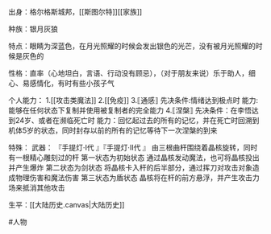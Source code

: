 出身：格尔格斯城邦，[[斯图尔特]][[家族]]

种族：银月灰狼

特点：眼睛为深蓝色，在月光照耀的时候会发出银色的光芒，没有被月光照耀的时候是灰色的

性格：直率（心地坦白，言语、行动没有顾忌），（对于朋友来说）乐于助人，细心、易感情化，有时有些小孩子气

个人能力：
 1.[[攻击类魔法]]
 2.[[免疫]]
 3.⟦通感⟧
   先决条件:情绪达到极点时
   能力:能够在任何状态下复制并使用被复制者的完全能力
 4.⟦涅槃⟧
   先决条件：在李悟达到24岁、或者在濒临死亡时
   能力：回忆起过去的所有的记忆，并在死亡时回溯到机体5岁的状态，同时封存以前的所有的记忆等待下一次涅槃的到来


特殊：
 武器：
  『手提灯·Ⅰ代 』『手提灯·Ⅱ代 』
  由三根曲杆围绕着晶核旋转，同时有一根精心雕刻过的杆
  第一状态为初始状态
  通过晶核发动魔法，也可将晶核投出并产生爆炸
  第二状态为剑状态
  将晶核卡入杆的后半部分，通过挥刀对攻击对象造成物理伤害和魔法伤害
  第三状态为盾状态
  晶核将在杆的前方悬浮，并产生攻击力场来抵消其他攻击

生平：[[大陆历史.canvas|大陆历史]]

  #人物 